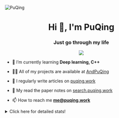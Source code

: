![PuQing](https://user-images.githubusercontent.com/27223114/171565019-9a56fae6-b08b-421f-99db-7e830da42371.png)

<h1 align="center">Hi 👋, I'm PuQing</h1>
<h3 align="center">Just go through my life</h3>

<p align="center">
  <img src="https://github-widgetbox.vercel.app/api/profile?username=AndPuQing&data=followers,repositories,stars,commits"/>
</p>

- 🌱 I’m currently learning **Deep learning, C++**

- 👨‍💻 All of my projects are available at [AndPuQing](https://github.com/AndPuQing)

- 📝 I regularly write articles on [puqing.work](http://puqing.work)

- 📜 My read the paper notes on [search.puqing.work](https://search.puqing.work)

- 📫 How to reach me **me@puqing.work**

<details>
<summary>Click here for detailed stats!</summary>

<!--START_SECTION:waka-->
**I'm a Night 🦉** 

```text
🌞 Morning    36 commits     ██░░░░░░░░░░░░░░░░░░░░░░░   8.67% 
🌆 Daytime    123 commits    ███████░░░░░░░░░░░░░░░░░░   29.64% 
🌃 Evening    193 commits    ███████████░░░░░░░░░░░░░░   46.51% 
🌙 Night      63 commits     ███░░░░░░░░░░░░░░░░░░░░░░   15.18%

```


📊 **This Week I Spent My Time On** 

```text
💬 Programming Languages: 
Python                   26 hrs 24 mins      █████████████░░░░░░░░░░░░   55.43% 
Java                     8 hrs 22 mins       ████░░░░░░░░░░░░░░░░░░░░░   17.59% 
C#                       5 hrs 52 mins       ███░░░░░░░░░░░░░░░░░░░░░░   12.34% 
Jupyter Notebook         3 hrs 43 mins       ██░░░░░░░░░░░░░░░░░░░░░░░   7.81% 
TypeScript               2 hrs 5 mins        █░░░░░░░░░░░░░░░░░░░░░░░░   4.37%

🔥 Editors: 
VS Code                  36 hrs 23 mins      ███████████████████░░░░░░   76.39% 
IntelliJ                 5 hrs 27 mins       ██░░░░░░░░░░░░░░░░░░░░░░░   11.45% 
Rider                    4 hrs 52 mins       ██░░░░░░░░░░░░░░░░░░░░░░░   10.22% 
DataSpell                40 mins             ░░░░░░░░░░░░░░░░░░░░░░░░░   1.4% 
PyCharm                  8 mins              ░░░░░░░░░░░░░░░░░░░░░░░░░   0.29%

💻 Operating System: 
Linux                    27 hrs 10 mins      ██████████████░░░░░░░░░░░   57.05% 
Windows                  20 hrs 27 mins      ██████████░░░░░░░░░░░░░░░   42.95%

```


<!--END_SECTION:waka-->
</details>
